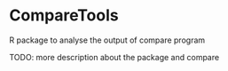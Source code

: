# CompareTools
R package to analyse the output of compare program

TODO: more description about the package and compare
